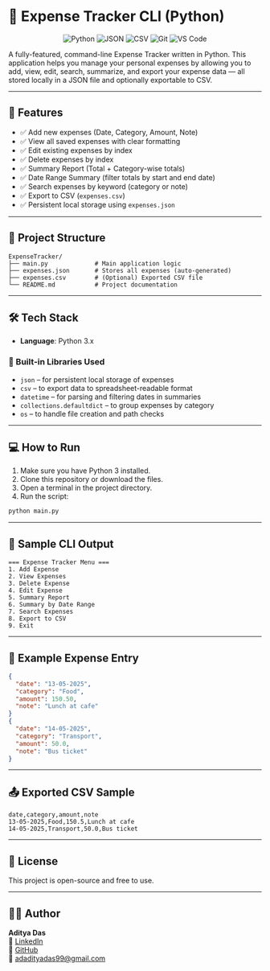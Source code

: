 # 🧾 Expense Tracker CLI (Python)

<p align="center">
  <img src="https://img.shields.io/badge/Python-3.x-blue?logo=python&logoColor=white" alt="Python" />
  <img src="https://img.shields.io/badge/JSON-Storage-lightgrey?logo=json&logoColor=black" alt="JSON" />
  <img src="https://img.shields.io/badge/CSV-Export-green?logo=csv&logoColor=white" alt="CSV" />
  <img src="https://img.shields.io/badge/Git-Version_Control-red?logo=git&logoColor=white" alt="Git" />
  <img src="https://img.shields.io/badge/Editor-VS_Code-blue?logo=visualstudiocode&logoColor=white" alt="VS Code" />
</p>

A fully-featured, command-line Expense Tracker written in Python. This application helps you manage your personal expenses by allowing you to add, view, edit, search, summarize, and export your expense data — all stored locally in a JSON file and optionally exportable to CSV.

---

## 🚀 Features

- ✅ Add new expenses (Date, Category, Amount, Note)
- ✅ View all saved expenses with clear formatting
- ✅ Edit existing expenses by index
- ✅ Delete expenses by index
- ✅ Summary Report (Total + Category-wise totals)
- ✅ Date Range Summary (filter totals by start and end date)
- ✅ Search expenses by keyword (category or note)
- ✅ Export to CSV (`expenses.csv`)
- ✅ Persistent local storage using `expenses.json`

---

## 📂 Project Structure
```
ExpenseTracker/
├── main.py             # Main application logic
├── expenses.json       # Stores all expenses (auto-generated)
├── expenses.csv        # (Optional) Exported CSV file
└── README.md           # Project documentation
```
---

## 🛠️ Tech Stack

- **Language**: Python 3.x

### 🧰 Built-in Libraries Used
- `json` – for persistent local storage of expenses  
- `csv` – to export data to spreadsheet-readable format  
- `datetime` – for parsing and filtering dates in summaries  
- `collections.defaultdict` – to group expenses by category  
- `os` – to handle file creation and path checks

---

## 💻 How to Run

1. Make sure you have Python 3 installed.
2. Clone this repository or download the files.
3. Open a terminal in the project directory.
4. Run the script:
```bash
python main.py
```
---

## 🧪 Sample CLI Output
```plaintext
=== Expense Tracker Menu ===
1. Add Expense
2. View Expenses
3. Delete Expense
4. Edit Expense
5. Summary Report
6. Summary by Date Range
7. Search Expenses
8. Export to CSV
9. Exit
```
---

## 📁 Example Expense Entry
```json
{
  "date": "13-05-2025",
  "category": "Food",
  "amount": 150.50,
  "note": "Lunch at cafe"
}
{
  "date": "14-05-2025",
  "category": "Transport",
  "amount": 50.0,
  "note": "Bus ticket"
}
```
---

## 📤 Exported CSV Sample
```csv
date,category,amount,note
13-05-2025,Food,150.5,Lunch at cafe
14-05-2025,Transport,50.0,Bus ticket
```
---

## 📄 License

This project is open-source and free to use.

---

## 👨‍💻 Author

**Aditya Das**   
🔗 [LinkedIn](https://www.linkedin.com/in/adadityadas)  
🐙 [GitHub](https://github.com/CodeSmithAditya)  
📧 [adadityadas99@gmail.com](mailto:adadityadas99@gmail.com)